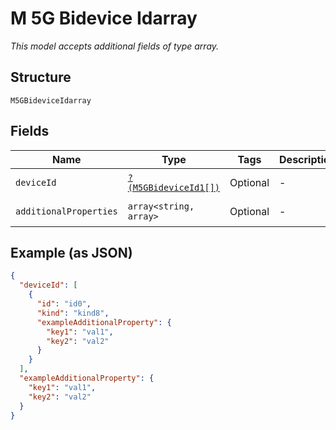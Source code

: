
# M 5G Bidevice Idarray

*This model accepts additional fields of type array.*

## Structure

`M5GBideviceIdarray`

## Fields

| Name | Type | Tags | Description | Getter | Setter |
|  --- | --- | --- | --- | --- | --- |
| `deviceId` | [`?(M5GBideviceId1[])`](../../doc/models/m-5g-bidevice-id-1.md) | Optional | - | getDeviceId(): ?array | setDeviceId(?array deviceId): void |
| `additionalProperties` | `array<string, array>` | Optional | - | findAdditionalProperty(string key): array | additionalProperty(string key, array value): void |

## Example (as JSON)

```json
{
  "deviceId": [
    {
      "id": "id0",
      "kind": "kind8",
      "exampleAdditionalProperty": {
        "key1": "val1",
        "key2": "val2"
      }
    }
  ],
  "exampleAdditionalProperty": {
    "key1": "val1",
    "key2": "val2"
  }
}
```

